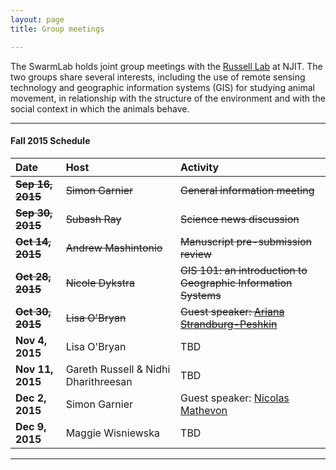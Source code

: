 ```yaml
---
layout: page
title: Group meetings

---
```


The SwarmLab holds joint group meetings with the [Russell Lab](https://sites.google.com/a/njit.edu/russell-lab/) at NJIT. The two groups share several interests, including the use of remote sensing technology and geographic information systems (GIS) for studying animal movement, in relationship with the structure of the environment and with the social context in which the animals behave.  

---

#### Fall 2015 Schedule

| Date | Host | Activity |
| :--- | :--- | :------- |
| **<s>Sep 16, 2015</s>** | <s>Simon Garnier</s> | <s>General information meeting</s> |
| **<s>Sep 30, 2015</s>** | <s>Subash Ray</s> | <s>Science news discussion</s> |
| **<s>Oct 14, 2015</s>** | <s>Andrew Mashintonio</s> | <s>Manuscript pre-submission review</s> |
| **<s>Oct 28, 2015</s>** | <s>Nicole Dykstra</s> | <s>GIS 101: an introduction to Geographic Information Systems</s> |
| **<s>Oct 30, 2015</s>** | <s>Lisa O'Bryan</s> | <s>Guest speaker: [Ariana Strandburg-Peshkin](https://sites.google.com/site/arianasp/)</s> |
| **Nov 4, 2015** | Lisa O'Bryan | TBD |
| **Nov 11, 2015** | Gareth Russell & Nidhi Dharithreesan | TBD |
| **Dec 2, 2015** | Simon Garnier | Guest speaker: [Nicolas Mathevon](http://www.cb.u-psud.fr/Nicolas.htm) |
| **Dec 9, 2015** | Maggie Wisniewska | TBD |

---
